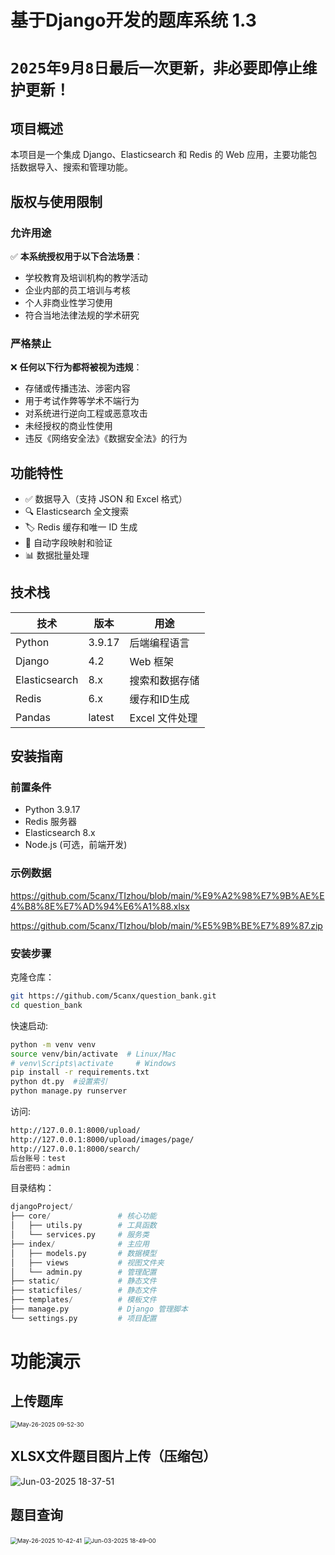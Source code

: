 # 基于Django开发的题库系统 1.3
# ``2025年9月8日最后一次更新，非必要即停止维护更新！``

## 项目概述

本项目是一个集成 Django、Elasticsearch 和 Redis 的 Web 应用，主要功能包括数据导入、搜索和管理功能。

## 版权与使用限制

### 允许用途
✅ **本系统授权用于以下合法场景**：
- 学校教育及培训机构的教学活动
- 企业内部的员工培训与考核
- 个人非商业性学习使用
- 符合当地法律法规的学术研究

### 严格禁止
❌ **任何以下行为都将被视为违规**：
- 存储或传播违法、涉密内容
- 用于考试作弊等学术不端行为
- 对系统进行逆向工程或恶意攻击
- 未经授权的商业性使用
- 违反《网络安全法》《数据安全法》的行为

## 功能特性

- ✅ 数据导入（支持 JSON 和 Excel 格式）
- 🔍 Elasticsearch 全文搜索
- 🏷️ Redis 缓存和唯一 ID 生成
- 🔄 自动字段映射和验证
- 📊 数据批量处理

## 技术栈

| 技术          | 版本   | 用途           |
| ------------- | ------ | -------------- |
| Python        | 3.9.17 | 后端编程语言   |
| Django        | 4.2    | Web 框架       |
| Elasticsearch | 8.x    | 搜索和数据存储 |
| Redis         | 6.x    | 缓存和ID生成   |
| Pandas        | latest | Excel 文件处理 |

## 安装指南

### 前置条件

- Python 3.9.17
- Redis 服务器
- Elasticsearch 8.x
- Node.js (可选，前端开发)

### 示例数据

https://github.com/5canx/TIzhou/blob/main/%E9%A2%98%E7%9B%AE%E4%B8%8E%E7%AD%94%E6%A1%88.xlsx

https://github.com/5canx/TIzhou/blob/main/%E5%9B%BE%E7%89%87.zip

### 安装步骤

克隆仓库：

```bash
git https://github.com/5canx/question_bank.git
cd question_bank
```

快速启动:

```sh
python -m venv venv
source venv/bin/activate  # Linux/Mac
# venv\Scripts\activate     # Windows
pip install -r requirements.txt
python dt.py  #设置索引
python manage.py runserver
```

访问:

```bash
http://127.0.0.1:8000/upload/
http://127.0.0.1:8000/upload/images/page/
http://127.0.0.1:8000/search/
后台账号：test
后台密码：admin
```

目录结构：

``` python
djangoProject/
├── core/               # 核心功能
│   ├── utils.py        # 工具函数
│   └── services.py     # 服务类
├── index/              # 主应用
│   ├── models.py       # 数据模型
│   ├── views           # 视图文件夹
│   └── admin.py        # 管理配置
├── static/             # 静态文件
├── staticfiles/        # 静态文件
├── templates/          # 模板文件
├── manage.py           # Django 管理脚本
└── settings.py         # 项目配置
```



# 功能演示

## **上传题库**

<img src="https://fastly.jsdelivr.net/gh/5canx/Blog-pic/posts/202505260952932.gif" alt="May-26-2025 09-52-30" style="zoom:67%;" />

## XLSX文件题目图片上传（压缩包）

![Jun-03-2025 18-37-51](https://fastly.jsdelivr.net/gh/5canx/Blog-pic/posts/202506031838104.gif)



## 题目查询

<img src="https://fastly.jsdelivr.net/gh/5canx/Blog-pic/posts/202505261042851.gif" alt="May-26-2025 10-42-41" style="zoom: 67%;" />

<img src="https://fastly.jsdelivr.net/gh/5canx/Blog-pic/posts/202506031849890.gif" alt="Jun-03-2025 18-49-00" style="zoom:67%;" />

